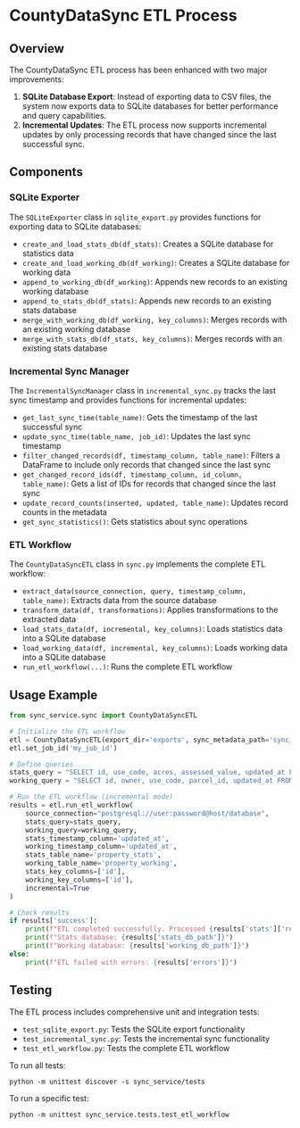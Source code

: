 # CountyDataSync ETL Process

## Overview

The CountyDataSync ETL process has been enhanced with two major improvements:

1. **SQLite Database Export**: Instead of exporting data to CSV files, the system now exports data to SQLite databases for better performance and query capabilities.
2. **Incremental Updates**: The ETL process now supports incremental updates by only processing records that have changed since the last successful sync.

## Components

### SQLite Exporter

The `SQLiteExporter` class in `sqlite_export.py` provides functions for exporting data to SQLite databases:

- `create_and_load_stats_db(df_stats)`: Creates a SQLite database for statistics data
- `create_and_load_working_db(df_working)`: Creates a SQLite database for working data
- `append_to_working_db(df_working)`: Appends new records to an existing working database
- `append_to_stats_db(df_stats)`: Appends new records to an existing stats database
- `merge_with_working_db(df_working, key_columns)`: Merges records with an existing working database
- `merge_with_stats_db(df_stats, key_columns)`: Merges records with an existing stats database

### Incremental Sync Manager

The `IncrementalSyncManager` class in `incremental_sync.py` tracks the last sync timestamp and provides functions for incremental updates:

- `get_last_sync_time(table_name)`: Gets the timestamp of the last successful sync
- `update_sync_time(table_name, job_id)`: Updates the last sync timestamp
- `filter_changed_records(df, timestamp_column, table_name)`: Filters a DataFrame to include only records that changed since the last sync
- `get_changed_record_ids(df, timestamp_column, id_column, table_name)`: Gets a list of IDs for records that changed since the last sync
- `update_record_counts(inserted, updated, table_name)`: Updates record counts in the metadata
- `get_sync_statistics()`: Gets statistics about sync operations

### ETL Workflow

The `CountyDataSyncETL` class in `sync.py` implements the complete ETL workflow:

- `extract_data(source_connection, query, timestamp_column, table_name)`: Extracts data from the source database
- `transform_data(df, transformations)`: Applies transformations to the extracted data
- `load_stats_data(df, incremental, key_columns)`: Loads statistics data into a SQLite database
- `load_working_data(df, incremental, key_columns)`: Loads working data into a SQLite database
- `run_etl_workflow(...)`: Runs the complete ETL workflow

## Usage Example

```python
from sync_service.sync import CountyDataSyncETL

# Initialize the ETL workflow
etl = CountyDataSyncETL(export_dir='exports', sync_metadata_path='sync_metadata.json')
etl.set_job_id('my_job_id')

# Define queries
stats_query = "SELECT id, use_code, acres, assessed_value, updated_at FROM property_stats"
working_query = "SELECT id, owner, use_code, parcel_id, updated_at FROM property_working"

# Run the ETL workflow (incremental mode)
results = etl.run_etl_workflow(
    source_connection="postgresql://user:password@host/database",
    stats_query=stats_query,
    working_query=working_query,
    stats_timestamp_column='updated_at',
    working_timestamp_column='updated_at',
    stats_table_name='property_stats',
    working_table_name='property_working',
    stats_key_columns=['id'],
    working_key_columns=['id'],
    incremental=True
)

# Check results
if results['success']:
    print(f"ETL completed successfully. Processed {results['stats']['records_processed']} records.")
    print(f"Stats database: {results['stats_db_path']}")
    print(f"Working database: {results['working_db_path']}")
else:
    print(f"ETL failed with errors: {results['errors']}")
```

## Testing

The ETL process includes comprehensive unit and integration tests:

- `test_sqlite_export.py`: Tests the SQLite export functionality
- `test_incremental_sync.py`: Tests the incremental sync functionality
- `test_etl_workflow.py`: Tests the complete ETL workflow

To run all tests:

```
python -m unittest discover -s sync_service/tests
```

To run a specific test:

```
python -m unittest sync_service.tests.test_etl_workflow
```